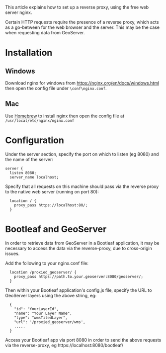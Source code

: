 This article explains how to set up a reverse proxy, using the free web server nginx.

Certain HTTP requests require the presence of a reverse proxy, which acts as a go-between for the web browser and the server. This may be the case when requesting data from GeoServer.

# Installation

## Windows

Download nginx for windows from https://nginx.org/en/docs/windows.html then open the config file under `\conf\nginx.conf`.

## Mac

Use [Homebrew](https://coderwall.com/p/dgwwuq/installing-nginx-in-mac-os-x-maverick-with-homebrew) to install nginx then open the config file at `/usr/local/etc/nginx/nginx.conf`

# Configuration

Under the server section, specify the port on which to listen (eg 8080) and the name of the server:

```
server {
  listen 8080;
  server_name localhost;
```

Specify that all requests on this machine should pass via the reverse proxy to the native web server (running on port 80):

```
  location / {
    proxy_pass https://localhost:80/;
  }
```

# Bootleaf and GeoServer

In order to retrieve data from GeoServer in a Bootleaf application, it may be necessary to access the data via the reverse-proxy, due to cross-origin issues.

Add the following to your nginx.conf file:

```
  location /proxied_geoserver/ {
    proxy_pass https://path.to.your.geoserver:8080/geoserver/;
  }
```

Then within your Bootleaf application's config.js file, specify the URL to GeoServer layers using the above string, eg:

```
  {
    "id": "YourLayerId",
    "name": "Your Layer Name",
    "type": "wmsTiledLayer",
    "url": '/proxied_geoserver/wms',
    .....
  }
```

Access your Bootleaf app via port 8080 in order to send the above requests via the reverse-proxy, eg https://localhost:8080/bootleaf/

